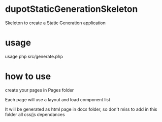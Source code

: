 # dupotStaticGenerationSkeleton

Skeleton to create a Static Generation application

# usage

usage php src/generate.php

# how to use

create your pages in Pages folder

Each page will use a layout and load component list

It will be generated as html page in docs folder, so don't miss to add in this folder all css/js dependances

